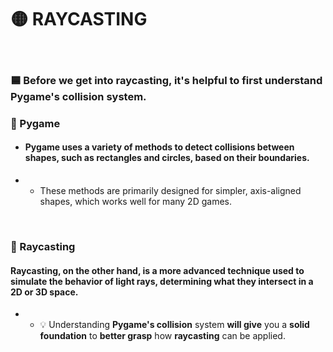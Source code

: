 # 🟡 RAYCASTING




<br>

### 🟦 Before we get into raycasting, it's helpful to first understand Pygame's collision system.

### 🥥 Pygame

- #### Pygame uses a variety of methods to detect collisions between shapes, such as rectangles and circles, based on their boundaries.

- - These methods are primarily designed for simpler, axis-aligned shapes, which works well for many 2D games.

<br>

### 🥥 Raycasting

#### Raycasting, on the other hand, is a more advanced technique used to simulate the behavior of light rays, determining what they intersect in a 2D or 3D space.

- - 💡 Understanding **Pygame's collision** system **will give** you a **solid foundation** to **better grasp** how **raycasting** can be applied.

